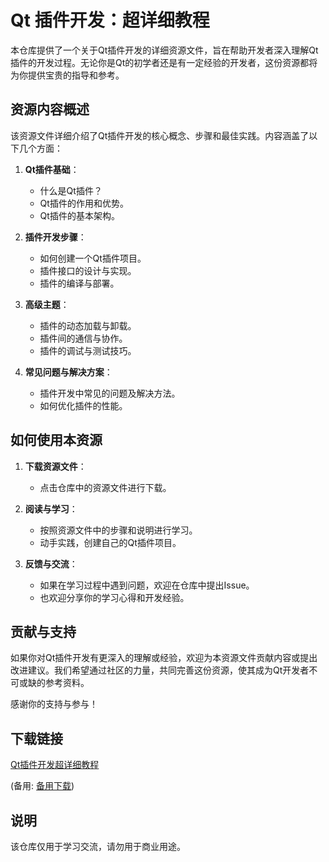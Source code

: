 # Qt 插件开发：超详细教程

本仓库提供了一个关于Qt插件开发的详细资源文件，旨在帮助开发者深入理解Qt插件的开发过程。无论你是Qt的初学者还是有一定经验的开发者，这份资源都将为你提供宝贵的指导和参考。

## 资源内容概述

该资源文件详细介绍了Qt插件开发的核心概念、步骤和最佳实践。内容涵盖了以下几个方面：

1. **Qt插件基础**：
   - 什么是Qt插件？
   - Qt插件的作用和优势。
   - Qt插件的基本架构。

2. **插件开发步骤**：
   - 如何创建一个Qt插件项目。
   - 插件接口的设计与实现。
   - 插件的编译与部署。

3. **高级主题**：
   - 插件的动态加载与卸载。
   - 插件间的通信与协作。
   - 插件的调试与测试技巧。

4. **常见问题与解决方案**：
   - 插件开发中常见的问题及解决方法。
   - 如何优化插件的性能。

## 如何使用本资源

1. **下载资源文件**：
   - 点击仓库中的资源文件进行下载。

2. **阅读与学习**：
   - 按照资源文件中的步骤和说明进行学习。
   - 动手实践，创建自己的Qt插件项目。

3. **反馈与交流**：
   - 如果在学习过程中遇到问题，欢迎在仓库中提出Issue。
   - 也欢迎分享你的学习心得和开发经验。

## 贡献与支持

如果你对Qt插件开发有更深入的理解或经验，欢迎为本资源文件贡献内容或提出改进建议。我们希望通过社区的力量，共同完善这份资源，使其成为Qt开发者不可或缺的参考资料。

感谢你的支持与参与！

## 下载链接
[Qt插件开发超详细教程](https://pan.quark.cn/s/5810da4fc81b) 

(备用: [备用下载](https://pan.baidu.com/s/1wOUGo8bobbDYq9dku4qjVA?pwd=kuul))

## 说明

该仓库仅用于学习交流，请勿用于商业用途。
